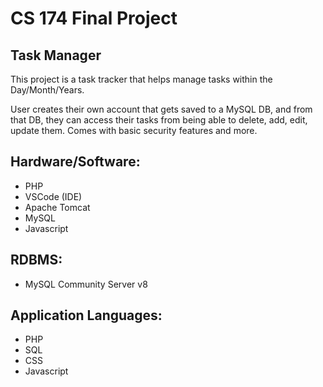 # CS 174 Final Project

## Task Manager
This project is a task tracker that helps manage tasks within the Day/Month/Years.

User creates their own account that gets saved to a MySQL DB, and from that DB, they can access their tasks from being able to delete, add, edit, update them. Comes with basic security features and more.


## Hardware/Software:
+ PHP
+ VSCode (IDE)
+ Apache Tomcat
+ MySQL 
+ Javascript

## RDBMS:
+ MySQL Community Server v8

## Application Languages:
+ PHP
+ SQL
+ CSS
+ Javascript
